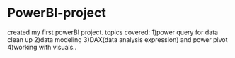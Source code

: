 # PowerBI-project
created my first powerBI project.
topics covered:
1)power query for data clean up
2)data modeling
3)DAX(data analysis expression) and power pivot
4)working with visuals..
